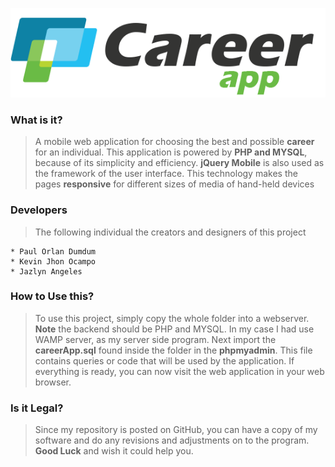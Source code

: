 ![careerApp](https://raw.githubusercontent.com/Dumerz/careerApp/master/img/jquery-logo.png "careerApp")

### **What is it?**

>  A mobile web application for choosing the best and possible **career** for an individual. This application
 is powered by **PHP and MYSQL**, because of its simplicity and efficiency. **jQuery Mobile** is also used as the
  framework of the user interface. This technology makes the pages **responsive** for different sizes of media
  of hand-held devices

### **Developers**

>  The following individual the creators and designers of this project

	* Paul Orlan Dumdum
	* Kevin Jhon Ocampo
	* Jazlyn Angeles

### **How to Use this?**

>  To use this project, simply copy the whole folder into a webserver. **Note** the backend should be PHP and MYSQL.
	In my case I had use WAMP server, as my server side program. Next import the **careerApp.sql** found inside the folder
	in the **phpmyadmin**. This file contains queries or code that will be used by the application. If everything is ready,
	you can now visit the web application in your web browser.

### **Is it Legal?**

>  Since my repository is posted on GitHub, you can have a copy of my software and do any revisions and adjustments on to
	the program. **Good Luck** and wish it could help you.